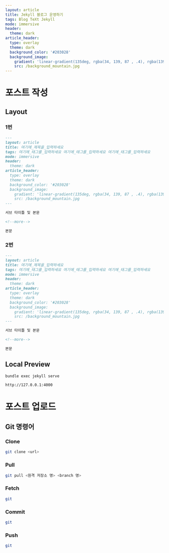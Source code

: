```yaml
---
layout: article
title: Jekyll 블로그 운영하기
tags: Blog TeXt Jekyll
mode: immersive
header:
  theme: dark
article_header:
  type: overlay
  theme: dark
  background_color: '#203028'
  background_image:
    gradient: 'linear-gradient(135deg, rgba(34, 139, 87 , .4), rgba(139, 34, 139, .4))'
    src: /background_mountain.jpg
---
```


<!--more-->

# 포스트 작성

## Layout

### 1번

```markdown
---
layout: article
title: 여기에_제목을_입력하세요
tags: 여기에_태그를_입력하세요 여기에_태그를_입력하세요 여기에_태그를_입력하세요
mode: immersive
header:
  theme: dark
article_header:
  type: overlay
  theme: dark
  background_color: '#203028'
  background_image:
    gradient: 'linear-gradient(135deg, rgba(34, 139, 87 , .4), rgba(139, 34, 139, .4))'
    src: /background_mountain.jpg
---

서브 타이틀 및 본문

<!--more--> 

본문

```



### 2번

```markdown
---
layout: article
title: 여기에_제목을_입력하세요
tags: 여기에_태그를_입력하세요 여기에_태그를_입력하세요 여기에_태그를_입력하세요
mode: immersive
header:
  theme: dark
article_header:
  type: overlay
  theme: dark
  background_color: '#203028'
  background_image:
    gradient: 'linear-gradient(135deg, rgba(34, 139, 87 , .4), rgba(139, 34, 139, .4))'
    src: /background_mountain.jpg
---

서브 타이틀 및 본문

<!--more--> 

본문

```



## Local Preview

```bash
bundle exec jekyll serve
```



```
http://127.0.0.1:4000
```





# 포스트 업로드

## Git 명령어

### Clone

```bash
git clone <url>
```



### Pull

```bash
git pull <원격 저장소 명> <branch 명>
```



### Fetch

```bash
git 
```



### Commit

```bash
git
```



### Push

```bash
git
```

